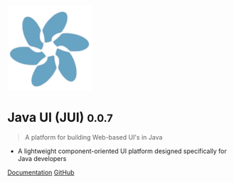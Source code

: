 ![logo](images/logo.png)

# Java UI (JUI) <small>0.0.7</small>

> A platform for building Web-based UI's in Java

- A lightweight component-oriented UI platform designed specifically for Java developers

[Documentation](#documentation)
[GitHub](https://https://github.com/juiproject/jui-stack/)